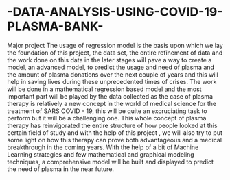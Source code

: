 # -DATA-ANALYSIS-USING-COVID-19-PLASMA-BANK-
Major project
The usage of regression model is the basis upon which we lay the foundation of this
project, the data set, the entire refinement of data and the work done on this data in the
later stages will pave a way to create a model, an advanced model, to predict the usage
and need of plasma and the amount of plasma donations over the next couple of years
and this will help in saving lives during these unprecedented times of crises.
The work will be done in a mathematical regression based model and the most important
part will be played by the data collected as the case of plasma therapy is relatively a new
concept in the world of medical science for the treatment of SARS COVID - 19, this will be
quite an excruciating task to perform but it will be a challenging one.
This whole concept of plasma therapy has reinvigorated the entire structure of how
people looked at this certain field of study and with the help of this project , we will also
try to put some light on how this therapy can prove both advantageous and a medical
breakthrough in the coming years.
With the help of a bit of Machine Learning strategies and few mathematical and graphical
modeling techniques, a comprehensive model will be built and displayed to predict the
need of plasma in the near future.
